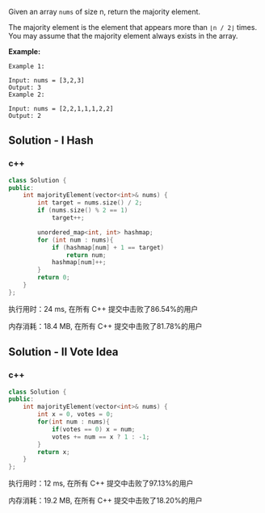 Given an array `nums` of size n, return the majority element.

The majority element is the element that appears more than `⌊n / 2⌋` times. You may assume that the majority element always exists in the array.



 **Example:**

```
Example 1:

Input: nums = [3,2,3]
Output: 3
Example 2:

Input: nums = [2,2,1,1,1,2,2]
Output: 2
```

## Solution - I Hash
### c++

```c++
class Solution {
public:
    int majorityElement(vector<int>& nums) {
        int target = nums.size() / 2;
        if (nums.size() % 2 == 1)
            target++;

        unordered_map<int, int> hashmap;
        for (int num : nums){
            if (hashmap[num] + 1 == target)
                return num;
            hashmap[num]++;
        }
        return 0;
    }
};
```

执行用时：24 ms, 在所有 C++ 提交中击败了86.54%的用户

内存消耗：18.4 MB, 在所有 C++ 提交中击败了81.78%的用户

## Solution - II Vote Idea

### c++

```c++
class Solution {
public:
    int majorityElement(vector<int>& nums) {
        int x = 0, votes = 0;
        for(int num : nums){
            if(votes == 0) x = num;
            votes += num == x ? 1 : -1;
        }
        return x;
    }
};
```

执行用时：12 ms, 在所有 C++ 提交中击败了97.13%的用户

内存消耗：19.2 MB, 在所有 C++ 提交中击败了18.20%的用户